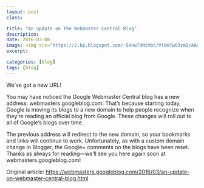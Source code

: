 ```yaml
---
layout: post
class:

title: "An update on the Webmaster Central Blog"
description:
date: 2016-03-08
image: <img src="https://2.bp.blogspot.com/-5HnwTdMzVbc/Vt8m7wO3vmI/AAAAAAAABgs/dydG1tEFJ4c/s600/wemoved.png" alt="We got new url" />
excerpt:

categories: [blog]
tags: [blog]
---
```


We’ve got a new URL!

You may have noticed the Google Webmaster Central blog has a new address: webmasters.googleblog.com.
That’s because starting today, Google is moving its blogs to a new domain to help people recognize when they’re reading an official blog from Google. These changes will roll out to all of Google’s blogs over time.

The previous address will redirect to the new domain, so your bookmarks and links will continue to work. Unfortunately, as with a custom domain change in Blogger, the Google+ comments on the blogs have been reset.
Thanks as always for reading—we’ll see you here again soon at webmasters.googleblog.com!

Original article: <https://webmasters.googleblog.com/2016/03/an-update-on-webmaster-central-blog.html>
